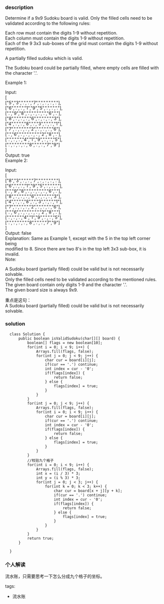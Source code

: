 ### description    
  Determine if a 9x9 Sudoku board is valid. Only the filled cells need to be validated according to the following rules:  
    
  Each row must contain the digits 1-9 without repetition.  
  Each column must contain the digits 1-9 without repetition.  
  Each of the 9 3x3 sub-boxes of the grid must contain the digits 1-9 without repetition.  
    
  A partially filled sudoku which is valid.  
    
  The Sudoku board could be partially filled, where empty cells are filled with the character '.'.  
    
  Example 1:  
    
  Input:  
  [  
    ["5","3",".",".","7",".",".",".","."],  
    ["6",".",".","1","9","5",".",".","."],  
    [".","9","8",".",".",".",".","6","."],  
    ["8",".",".",".","6",".",".",".","3"],  
    ["4",".",".","8",".","3",".",".","1"],  
    ["7",".",".",".","2",".",".",".","6"],  
    [".","6",".",".",".",".","2","8","."],  
    [".",".",".","4","1","9",".",".","5"],  
    [".",".",".",".","8",".",".","7","9"]  
  ]  
  Output: true  
  Example 2:  
    
  Input:  
  [  
    ["8","3",".",".","7",".",".",".","."],  
    ["6",".",".","1","9","5",".",".","."],  
    [".","9","8",".",".",".",".","6","."],  
    ["8",".",".",".","6",".",".",".","3"],  
    ["4",".",".","8",".","3",".",".","1"],  
    ["7",".",".",".","2",".",".",".","6"],  
    [".","6",".",".",".",".","2","8","."],  
    [".",".",".","4","1","9",".",".","5"],  
    [".",".",".",".","8",".",".","7","9"]  
  ]  
  Output: false  
  Explanation: Same as Example 1, except with the 5 in the top left corner being   
      modified to 8. Since there are two 8's in the top left 3x3 sub-box, it is invalid.  
  Note:  
    
  A Sudoku board (partially filled) could be valid but is not necessarily solvable.  
  Only the filled cells need to be validated according to the mentioned rules.  
  The given board contain only digits 1-9 and the character '.'.  
  The given board size is always 9x9.  
    
  重点是这句：  
  A Sudoku board (partially filled) could be valid but is not necessarily solvable.  
    
    
### solution    
```    
  class Solution {  
      public boolean isValidSudoku(char[][] board) {  
          boolean[] flags = new boolean[10];  
          for(int i = 0; i < 9; i++) {  
              Arrays.fill(flags, false);  
              for(int j = 0; j < 9; j++) {  
                  char cur = board[i][j];  
                  if(cur == '.') continue;  
                  int index = cur - '0';  
                  if(flags[index]) {  
                      return false;  
                  } else {  
                      flags[index] = true;  
                  }  
              }  
          }  
          for(int j = 0; j < 9; j++) {  
              Arrays.fill(flags, false);  
              for(int i = 0; i < 9; i++) {  
                  char cur = board[i][j];  
                  if(cur == '.') continue;  
                  int index = cur - '0';  
                  if(flags[index]) {  
                      return false;  
                  } else {  
                      flags[index] = true;  
                  }  
              }  
          }  
          //校验九个格子  
          for(int i = 0; i < 9; i++) {  
              Arrays.fill(flags, false);  
              int x = (i / 3) * 3;  
              int y = (i % 3) * 3;  
              for(int j = 0; j < 3; j++) {  
                  for(int k = 0; k < 3; k++) {  
                      char cur = board[x + j][y + k];  
                      if(cur == '.') continue;  
                      int index = cur - '0';  
                      if(flags[index]) {  
                          return false;  
                      } else {  
                          flags[index] = true;  
                      }  
                  }  
              }  
          }  
          return true;  
      }  
    
  }  
```    
    
### 个人解读    
  流水账，只需要思考一下怎么分成九个格子的坐标。  
    
tags:    
  -  流水账  
